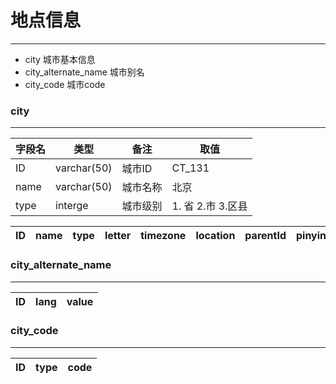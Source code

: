 # 地点信息
---

- city 城市基本信息
- city_alternate_name 城市别名
- city_code 城市code

### city
---

| 字段名 | 类型 | 备注 | 取值 |
|-       | -    | -    | -    |
| ID     | varchar(50) | 城市ID   | CT_131 |
| name   | varchar(50) | 城市名称 | 北京 | 
| type     | interge | 城市级别 | 1. 省 2.市 3.区县 |

| ID | name | type | letter | timezone | location | parentId | pinyin | 
| -  | -    | -    | -      | -        | -        | -        | -      |

### city_alternate_name
---

| ID | lang | value | 
| -  | -    | -     |

### city_code
---


| ID | type | code |
|- | -| -|

